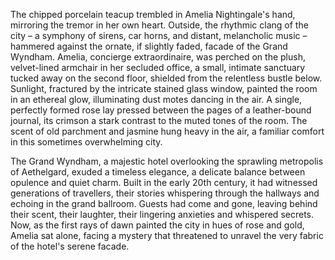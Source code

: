 The chipped porcelain teacup trembled in Amelia Nightingale's hand, mirroring the tremor in her own heart.  Outside, the rhythmic clang of the city – a symphony of sirens, car horns, and distant, melancholic music – hammered against the ornate, if slightly faded, facade of the Grand Wyndham.  Amelia, concierge extraordinaire, was perched on the plush, velvet-lined armchair in her secluded office, a small, intimate sanctuary tucked away on the second floor, shielded from the relentless bustle below.  Sunlight, fractured by the intricate stained glass window, painted the room in an ethereal glow, illuminating dust motes dancing in the air.  A single, perfectly formed rose lay pressed between the pages of a leather-bound journal, its crimson a stark contrast to the muted tones of the room. The scent of old parchment and jasmine hung heavy in the air, a familiar comfort in this sometimes overwhelming city.


The Grand Wyndham, a majestic hotel overlooking the sprawling metropolis of Aethelgard, exuded a timeless elegance, a delicate balance between opulence and quiet charm.  Built in the early 20th century, it had witnessed generations of travellers, their stories whispering through the hallways and echoing in the grand ballroom.  Guests had come and gone, leaving behind their scent, their laughter, their lingering anxieties and whispered secrets.  Now, as the first rays of dawn painted the city in hues of rose and gold, Amelia sat alone, facing a mystery that threatened to unravel the very fabric of the hotel's serene facade.
